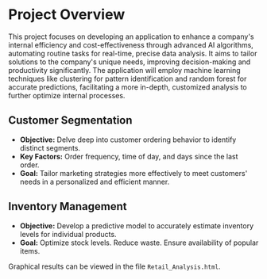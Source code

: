 # Project Overview

This project focuses on developing an application to enhance a company's internal efficiency and cost-effectiveness through advanced AI algorithms, automating routine tasks for real-time, precise data analysis. It aims to tailor solutions to the company's unique needs, improving decision-making and productivity significantly. The application will employ machine learning techniques like clustering for pattern identification and random forest for accurate predictions, facilitating a more in-depth, customized analysis to further optimize internal processes.

## Customer Segmentation

- **Objective:** Delve deep into customer ordering behavior to identify distinct segments.
- **Key Factors:** Order frequency, time of day, and days since the last order.
- **Goal:** Tailor marketing strategies more effectively to meet customers' needs in a personalized and efficient manner.

## Inventory Management

- **Objective:** Develop a predictive model to accurately estimate inventory levels for individual products.
- **Goal:** Optimize stock levels. Reduce waste. Ensure availability of popular items.


Graphical results can be viewed in the file `Retail_Analysis.html`.
